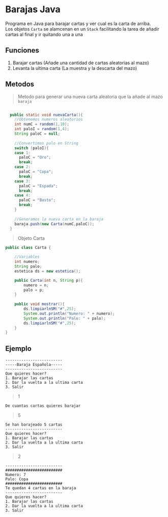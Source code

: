 # Barajas Java
Programa en Java para barajar cartas y ver cual es la carta de arriba.
<br>Los objetos `Carta` se alamcenan en un `Stack` facilitando la tarea de añadir cartas al final y ir quitando una a una

## Funciones
1. Barajar cartas (Añade una cantidad de cartas aleatorias al mazo)
2. Levanta la ultima carta (La muestra y la descarta del mazo)

## Metodos
> Metodo para generar una nueva carta aleatoria que la añade al mazo `baraja`
```java

  public static void nuevaCarta(){
    //Obtenemos numeros aleatorios
    int numC = random(1,10);
    int paloI = random(1,4);
    String paloC = null;
		
    //Convertimos palo en String
    switch (paloI){
    case 1:
      paloC = "Oro";
      break;
    case 2:
      paloC = "Copa";
      break;
    case 3:
      paloC = "Espada";
      break;
    case 4:
      paloC = "Basto";
      break;
    }
		
    //Generamos la nueva carta en la baraja
    baraja.push(new Carta(numC,paloC));
  }

```
> Objeto Carta
```java
public class Carta {

	//Variables
	int numero;
	String palo;
	estetica ds = new estetica();

	public Carta(int n, String p){
		numero = n;
		palo = p;
	}
	
	public void mostrar(){
		ds.limpiarlnSM("#",25);
		System.out.println("Numero: " + numero);
		System.out.println("Palo: " + palo);
		ds.limpiarlnSM("#",25);
	}
}
```

## Ejemplo
```
-------------------------
-----Baraja Española-----
-------------------------
Que quieres hacer?
1. Barajar las cartas
2. Dar la vuelta a la ultima carta
3. Salir
```
> 1
```
De cuantas cartas quieres barajar
```
> 5
```
Se han barajeado 5 cartas
-------------------------
Que quieres hacer?
1. Barajar las cartas
2. Dar la vuelta a la ultima carta
3. Salir
```
> 2
```
-------------------------
#########################
Numero: 7
Palo: Copa
#########################
Te quedan 4 cartas en la baraja
-------------------------
Que quieres hacer?
1. Barajar las cartas
2. Dar la vuelta a la ultima carta
3. Salir
```
